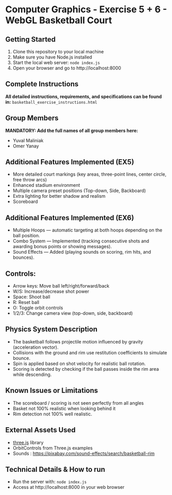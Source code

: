 # Computer Graphics - Exercise 5 + 6 - WebGL Basketball Court

## Getting Started
1. Clone this repository to your local machine
2. Make sure you have Node.js installed
3. Start the local web server: `node index.js`
4. Open your browser and go to http://localhost:8000

## Complete Instructions
**All detailed instructions, requirements, and specifications can be found in:**
`basketball_exercise_instructions.html`

## Group Members
**MANDATORY: Add the full names of all group members here:**
- Yuval Maliniak
- Omer Yanay

## Additional Features Implemented (EX5)
- More detailed court markings (key areas, three-point lines, center circle, free throw arcs)
- Enhanced stadium environment
- Multiple camera preset positions (Top-down, Side, Backboard)
- Extra lighting for better shadow and realism
- Scoreboard

## Additional Features Implemented (EX6)
- Multiple Hoops — automatic targeting at both hoops depending on the ball position.
- Combo System — Implemented (tracking consecutive shots and awarding bonus points or showing messages).
- Sound Effects — Added (playing sounds on scoring, rim hits, and bounces).

## Controls:
- Arrow keys: Move ball left/right/forward/back
- W/S: Increase/decrease shot power
- Space: Shoot ball
- R: Reset ball
- O: Toggle orbit controls
- 1/2/3: Change camera view (top-down, side, backboard)

## Physics System Description
- The basketball follows projectile motion influenced by gravity (acceleration vector).
- Collisions with the ground and rim use restitution coefficients to simulate bounce.
- Spin is applied based on shot velocity for realistic ball rotation.
- Scoring is detected by checking if the ball passes inside the rim area while descending.

## Known Issues or Limitations
- The scoreboard / scoring is not seen perfectly from all angles
- Basket not 100% realistic when looking behind it
- Rim detection not 100% well realistic. 

## External Assets Used
- [three.js](https://threejs.org/) library
- OrbitControls from Three.js examples
- Sounds : https://pixabay.com/sound-effects/search/basketball-rim

## Technical Details & How to run
- Run the server with: `node index.js`
- Access at http://localhost:8000 in your web browser
